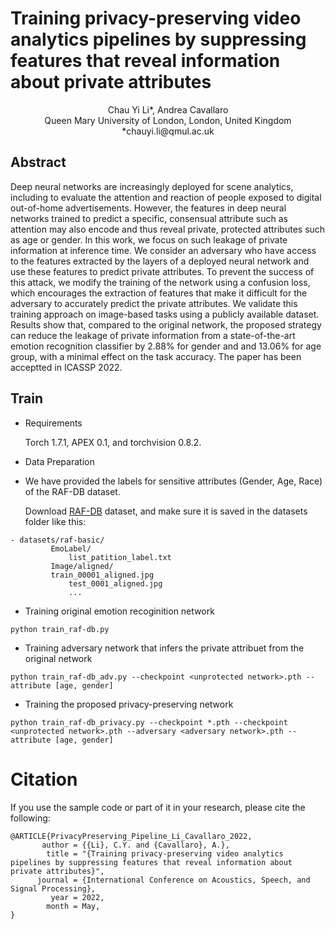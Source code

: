 # Training privacy-preserving video analytics pipelines by suppressing features that reveal information about private attributes
<p align="center">
Chau Yi Li*, Andrea Cavallaro</br>
Queen Mary University of London, London, United Kingdom</br>
*chauyi.li@qmul.ac.uk</br>
</p>




## Abstract
Deep neural networks are increasingly deployed for scene analytics, including to evaluate the attention and reaction of people exposed to digital out-of-home advertisements. However,  the features in deep neural networks trained to predict a specific, consensual attribute such as attention may also encode and thus reveal private, protected attributes such as age or gender. In this work, we focus on such leakage of private information at inference time. We consider an adversary who have access to the features extracted by the layers of a deployed  neural network and use these features to predict private attributes. To prevent the success of this attack, we modify the training of the network using a confusion loss, which encourages the extraction of features that make it difficult for the adversary to accurately predict the private attributes. We validate this training approach on image-based tasks using a publicly available dataset. Results show that, compared to the original network,  the proposed strategy can reduce the leakage of private information from a state-of-the-art emotion recognition classifier by 2.88% for gender and and 13.06% for age group, with a minimal effect on the task accuracy. The paper has been acceptted in ICASSP 2022. 

## Train
- Requirements

  Torch 1.7.1, APEX 0.1, and torchvision 0.8.2.

- Data Preparation
- 
  We have provided the labels for sensitive attributes (Gender, Age, Race) of the RAF-DB dataset. 

  Download [RAF-DB](http://www.whdeng.cn/RAF/model1.html#dataset) dataset, and make sure it is saved in the datasets folder like this:
 
```
- datasets/raf-basic/
         EmoLabel/
             list_patition_label.txt
         Image/aligned/
	     train_00001_aligned.jpg
             test_0001_aligned.jpg
             ...
```
- Training original emotion recoginition network 
```
python train_raf-db.py
```

- Training adversary network that infers the private attribuet from the original network
```
python train_raf-db_adv.py --checkpoint <unprotected network>.pth --attribute [age, gender]
```

- Training the proposed privacy-preserving network 
```
python train_raf-db_privacy.py --checkpoint *.pth --checkpoint <unprotected network>.pth --adversary <adversary network>.pth --attribute [age, gender]
```

# Citation
If you use the sample code or part of it in your research, please cite the following:

```
@ARTICLE{PrivacyPreserving_Pipeline_Li_Cavallaro_2022,
       author = {{Li}, C.Y. and {Cavallaro}, A.},
        title = "{Training privacy-preserving video analytics pipelines by suppressing features that reveal information about private attributes}",
      journal = {International Conference on Acoustics, Speech, and Signal Processing},
         year = 2022,
        month = May,
}
```

